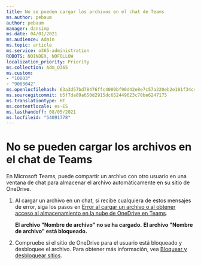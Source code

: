 ```yaml
---
title: No se pueden cargar los archivos en el chat de Teams
ms.author: pebaum
author: pebaum
manager: dansimp
ms.date: 04/01/2021
ms.audience: Admin
ms.topic: article
ms.service: o365-administration
ROBOTS: NOINDEX, NOFOLLOW
localization_priority: Priority
ms.collection: Adm_O365
ms.custom:
- "10803"
- "9003042"
ms.openlocfilehash: 63a3d57bd78476ffc4009bf90d42e8e7c57a220eb2e181f34c4b7833552c66cc
ms.sourcegitcommit: b5f7da89a650d2915dc652449623c78be6247175
ms.translationtype: HT
ms.contentlocale: es-ES
ms.lasthandoff: 08/05/2021
ms.locfileid: "54091778"
---
```

# <a name="unable-to-upload-files-to-teams-chat"></a>No se pueden cargar los archivos en el chat de Teams

En Microsoft Teams, puede compartir un archivo con otro usuario en una ventana de chat para almacenar el archivo automáticamente en su sitio de OneDrive.

1. Al cargar un archivo en un chat, si recibe cualquiera de estos mensajes de error, siga los pasos en [Error al cargar un archivo o al obtener acceso al almacenamiento en la nube de OneDrive en Teams](https://go.microsoft.com/fwlink/?linkid=2156015).
    
    **El archivo "Nombre de archivo" no se ha cargado.**
    **El archivo "Nombre de archivo" está bloqueado.**

1. Compruebe si el sitio de OneDrive para el usuario está bloqueado y desbloquee el archivo. Para obtener más información, vea [Bloquear y desbloquear sitios](https://go.microsoft.com/fwlink/?linkid=2156016).